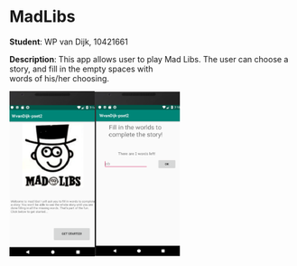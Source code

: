 # MadLibs
**Student**: WP van Dijk, 10421661  

**Description**: This app allows user to play Mad Libs. The user can choose a story, and fill in the empty spaces with  
words of his/her choosing.

<img src="https://github.com/MyBunzor/MadLibs/blob/master/docs/MadLibs1.png" width="30%" height="30%"/><img src="https://github.com/MyBunzor/MadLibs/blob/master/docs/MadLIbs2.png" width="30%" height="30%"/>

